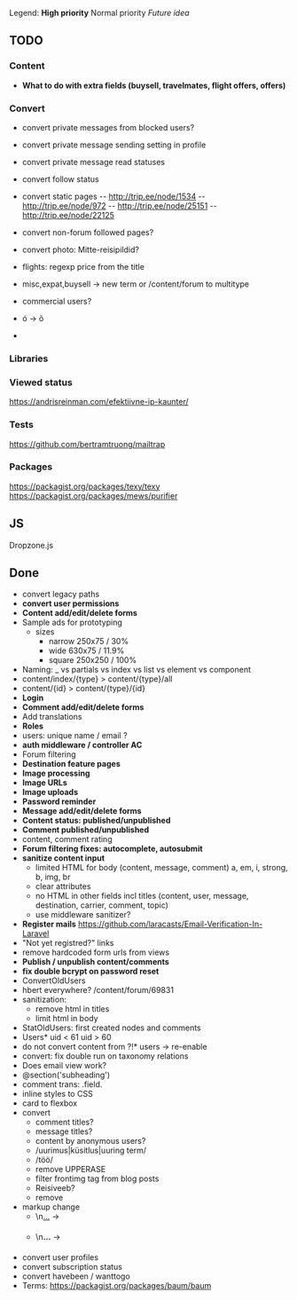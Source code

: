 Legend: **High priority** Normal priority *Future idea*

## TODO


### Content

- **What to do with extra fields (buysell, travelmates, flight offers, offers)**


### Convert

- convert private messages from blocked users?
- convert private message sending setting in profile
- convert private message read statuses
- convert follow status

- convert static pages
-- http://trip.ee/node/1534
-- http://trip.ee/node/972
-- http://trip.ee/node/25151
-- http://trip.ee/node/22125

- convert non-forum followed pages?
- convert photo: Mitte-reisipildid?
- flights: regexp price from the title
- misc,expat,buysell -> new term or /content/forum to multitype
- commercial users?
- ó -> õ
- 

### Libraries

### Viewed status

https://andrisreinman.com/efektiivne-ip-kaunter/

### Tests

https://github.com/bertramtruong/mailtrap

### Packages

https://packagist.org/packages/texy/texy
https://packagist.org/packages/mews/purifier

## JS

Dropzone.js






## Done

- convert legacy paths
- **convert user permissions**
- **Content add/edit/delete forms**
- Sample ads for prototyping
    - sizes
        - narrow 250x75 / 30%
        - wide 630x75 / 11.9%
        - square 250x250 / 100%
- Naming: _ vs partials vs index vs list vs element vs component
- content/index/{type} > content/{type}/all
- content/{id} > content/{type}/{id}
- **Login**
- **Comment add/edit/delete forms**
- Add translations
- **Roles**
- users: unique name / email ?
- **auth middleware / controller AC**
- Forum filtering
- **Destination feature pages**
- **Image processing**
- **Image URLs**
- **Image uploads**
- **Password reminder**
- **Message add/edit/delete forms**
- **Content status: published/unpublished**
- **Comment published/unpublished**
- content, comment rating
- **Forum filtering fixes: autocomplete, autosubmit**
- **sanitize content input**
    - limited HTML for body (content, message, comment)
        a, em, i, strong, b, img, br
    - clear attributes
    - no HTML in other fields incl titles (content, user, message, destination, carrier, comment, topic)
    - use middleware sanitizer?
- **Register mails**
    https://github.com/laracasts/Email-Verification-In-Laravel
- "Not yet registred?" links
- remove hardcoded form urls from views
- **Publish / unpublish content/comments**
- **fix double bcrypt on password reset**
- ConvertOldUsers
- hbert everywhere? /content/forum/69831
- sanitization:
    - remove html in titles
    - limit html in body
- StatOldUsers: first created nodes and comments
- Users* 
    uid < 61
    uid > 60
- do not convert content from ?!* users -> re-enable
- convert: fix double run on taxonomy relations
- Does email view work?
- @section('subheading')
- comment trans: .field.
- inline styles to CSS
- card to flexbox
- convert
    - comment titles?
    - message titles?
    - content by anonymous users?
    - /uurimus|küsitlus|uuring term/
    - /töö/
    - remove UPPERASE
    - filter frontimg tag from blog posts
    - Reisiveeb?
    - remove <!--break-->
- markup change
    - \n<u>...</u> -> <h4></h4>
    - \n<strong>...</strong> -> <h4></h4>
- convert user profiles
- convert subscription status
- convert havebeen / wanttogo
- Terms:
https://packagist.org/packages/baum/baum
